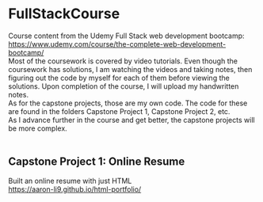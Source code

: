 # FullStackCourse

Course content from the Udemy Full Stack web development bootcamp: https://www.udemy.com/course/the-complete-web-development-bootcamp/ <br/>
Most of the coursework is covered by video tutorials. Even though the coursework has solutions, I am watching the videos and taking notes, then figuring out the code by myself for each of them before viewing the solutions. Upon completion of the course, I will upload my handwritten notes. <br/>
As for the capstone projects, those are my own code. The code for these are found in the folders Capstone Project 1, Capstone Project 2, etc. <br/>
As I advance further in the course and get better, the capstone projects will be more complex. <br/>
<br/>

## Capstone Project 1: Online Resume

Built an online resume with just HTML <br/>
https://aaron-li9.github.io/html-portfolio/
